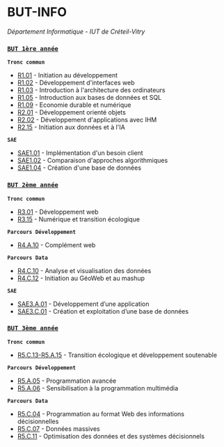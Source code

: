 # BUT-INFO

*Département Informatique - IUT de Créteil-Vitry*

### [**`BUT 1ère année`**](./BUT1)
**`Tronc commun`**
- [R1.01](./BUT1/R101) - Initiation au développement
- [R1.02](./BUT1/R102) - Développement d'interfaces web
- [R1.03](./BUT1/R103) - Introduction à l'architecture des ordinateurs
- [R1.05](./BUT1/R105) - Introduction aux bases de données et SQL
- [R1.09](./BUT1/R109) - Economie durable et numérique
- [R2.01](./BUT1/R201) - Développement orienté objets
- [R2.02](./BUT1/R202) - Développement d'applications avec IHM
- [R2.15](./BUT1/R215) - Initiation aux données et à l'IA

**`SAE`**
- [SAE1.01](./BUT1/SAE101) - Implémentation d'un besoin client
- [SAE1.02](./BUT1/SAE102) - Comparaison d'approches algorithmiques
- [SAE1.04](./BUT1/SAE104) - Création d'une base de données

### [**`BUT 2ème année`**](./BUT2)
**`Tronc commun`**
- [R3.01](./BUT2/R301) - Développement web
- [R3.15](./BUT2/R315) - Numérique et transition écologique

**`Parcours Développement`**
- [R4.A.10](./BUT2/R4A10) - Complément web

**`Parcours Data`**
- [R4.C.10](./BUT2/R4C10) - Analyse et visualisation des données
- [R4.C.12](./BUT2/R4C12) - Initiation au GéoWeb et au mashup

**`SAE`**
- [SAE3.A.01](./BUT2/SAE3A01) - Développement d’une application
- [SAE3.C.01](./BUT2/SAE3C01) - Création et exploitation d’une base de données

### [**`BUT 3ème année`**](./BUT3)
**`Tronc commun`**
- [R5.C.13-R5.A.15](./BUT3/R5C13-R5A15) - Transition écologique et développement soutenable

**`Parcours Développement`**
- [R5.A.05](./BUT3/R5A05) - Programmation avancée
- [R5.A.06](./BUT3/R5A06) - Sensibilisation à la programmation multimédia

**`Parcours Data`**
- [R5.C.04](./BUT3/R5C04) - Programmation au format Web des informations décisionnelles
- [R5.C.07](./BUT3/R5C07) - Données massives
- [R5.C.11](./BUT3/R5C11) - Optimisation des données et des systèmes décisionnels
